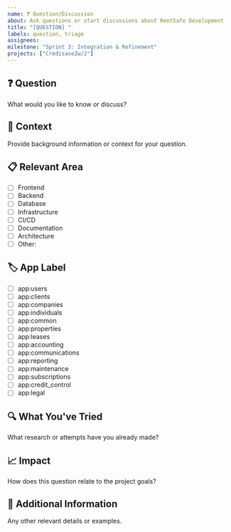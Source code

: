 ```yaml
---
name: ❓ Question/Discussion
about: Ask questions or start discussions about RentSafe Development
title: "[QUESTION] "
labels: question, triage
assignees: 
milestone: "Sprint 3: Integration & Refinement"
projects: ["CredisaseZw/2"]
---
```


## ❓ Question
What would you like to know or discuss?

## 🎯 Context
Provide background information or context for your question.

## 📋 Relevant Area
- [ ] Frontend
- [ ] Backend
- [ ] Database
- [ ] Infrastructure
- [ ] CI/CD
- [ ] Documentation
- [ ] Architecture
- [ ] Other: 

## 🏷️ App Label
<!-- Add the relevant app label if applicable -->
- [ ] app:users
- [ ] app:clients
- [ ] app:companies
- [ ] app:individuals
- [ ] app:common
- [ ] app:properties
- [ ] app:leases
- [ ] app:accounting
- [ ] app:communications
- [ ] app:reporting
- [ ] app:maintenance
- [ ] app:subscriptions
- [ ] app:credit_control
- [ ] app:legal 

## 🔍 What You've Tried
What research or attempts have you already made?

## 📈 Impact
How does this question relate to the project goals?

## 📝 Additional Information
Any other relevant details or examples.